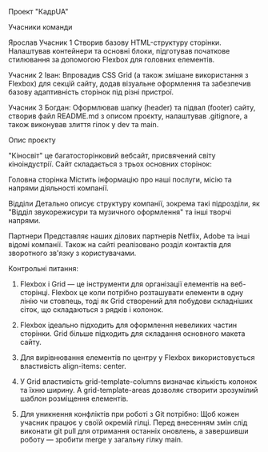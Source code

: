 Проект "КадрUA"

Учасники команди

Ярослав Учасник 1
Створив базову HTML-структуру сторінки. Налаштував контейнери та основні блоки, підготував початкове стилювання за допомогою Flexbox для головних елементів.

Учасник 2 Іван:
Впровадив CSS Grid (а також змішане використання з Flexbox) для секцій сайту, додав візуальне оформлення та забезпечив базову адаптивність сторінок під різні пристрої.

Учасник 3 Богдан:
Оформлював шапку (header) та підвал (footer) сайту, створив файл README.md з описом проєкту, налаштував .gitignorе, а також виконував злиття гілок у dev та main.

Опис проєкту

"Кіносвіт" це багатосторінковий вебсайт, присвячений світу кіноіндустрії.
Сайт складається з трьох основних сторінок:

Головна сторінка
Містить інформацію про наші послуги, місію та напрями діяльності компанії.

Відділи
Детально описує структуру компанії, зокрема такі підрозділи, як
"Відділ звукорежисури та музичного оформлення" та інші творчі напрями.

Партнери
Представляє наших ділових партнерів Netflix, Adobe та інші відомі компанії.
Також на сайті реалізовано розділ контактів для зворотного зв'язку з користувачами.

Контрольні питання:
1. Flexbox і Grid — це інструменти для організації елементів на веб-сторінці. 
Flexbox це коли потрібно розташувати елементи в одну лінію чи стовпець, тоді як Grid створений для побудови складніших сіток, що складаються з рядків і колонок.

2. Flexbox ідеально підходить для оформлення невеликих частин сторінки. 
Grid більше підходить для складання основного макета сайту.

3. Для вирівнювання елементів по центру у Flexbox використовується властивість align-items: center.

4. У Grid властивість grid-template-columns визначає кількість колонок та їхню ширину.
А grid-template-areas дозволяє створити зрозумілий шаблон розміщення елементів.

5. Для уникнення конфліктів при роботі з Git потрібно: 
Щоб кожен учасник працює у своїй окремій гілці. Перед внесенням змін слід виконати git pull для отримання останніх оновлень, а завершивши роботу — зробити merge у загальну гілку main. 
